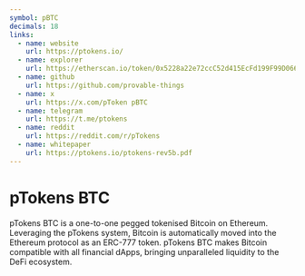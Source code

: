```yaml
---
symbol: pBTC
decimals: 18
links:
  - name: website
    url: https://ptokens.io/
  - name: explorer
    url: https://etherscan.io/token/0x5228a22e72ccC52d415EcFd199F99D0665E7733b
  - name: github
    url: https://github.com/provable-things
  - name: x
    url: https://x.com/pToken pBTC
  - name: telegram
    url: https://t.me/ptokens
  - name: reddit
    url: https://reddit.com/r/pTokens
  - name: whitepaper
    url: https://ptokens.io/ptokens-rev5b.pdf
---
```


# pTokens BTC

pTokens BTC is a one-to-one pegged tokenised Bitcoin on Ethereum. Leveraging the pTokens system, Bitcoin is automatically moved into the Ethereum protocol as an ERC-777 token. pTokens BTC makes Bitcoin compatible with all financial dApps, bringing unparalleled liquidity to the DeFi ecosystem.

